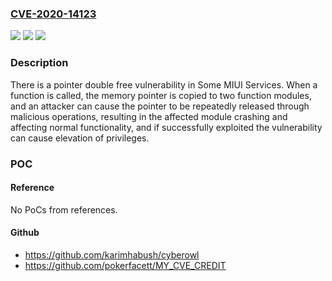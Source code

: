 ### [CVE-2020-14123](https://cve.mitre.org/cgi-bin/cvename.cgi?name=CVE-2020-14123)
![](https://img.shields.io/static/v1?label=Product&message=MIUI&color=blue)
![](https://img.shields.io/static/v1?label=Version&message=n%2Fa&color=blue)
![](https://img.shields.io/static/v1?label=Vulnerability&message=Pointer%20Double%20Free%20Vulnerability&color=brighgreen)

### Description

There is a pointer double free vulnerability in Some MIUI Services. When a function is called, the memory pointer is copied to two function modules, and an attacker can cause the pointer to be repeatedly released through malicious operations, resulting in the affected module crashing and affecting normal functionality, and if successfully exploited the vulnerability can cause elevation of privileges.

### POC

#### Reference
No PoCs from references.

#### Github
- https://github.com/karimhabush/cyberowl
- https://github.com/pokerfacett/MY_CVE_CREDIT


